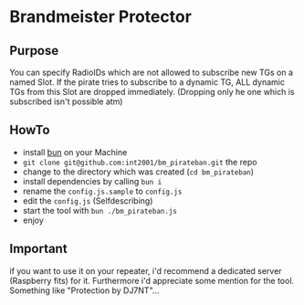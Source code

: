# Brandmeister Protector
## Purpose
You can specify RadioIDs which are not allowed to subscribe new TGs on a named Slot.
If the pirate tries to subscribe to a dynamic TG, ALL dynamic TGs from this Slot are dropped immediately. (Dropping only he one which is subscribed isn't possible atm)

## HowTo
- install [bun](https://bun.sh/) on your Machine
- `git clone git@github.com:int2001/bm_pirateban.git` the repo
- change to the directory which was created (`cd bm_pirateban`)
- install dependencies by calling `bun i`
- rename the `config.js.sample` to `config.js`
- edit the `config.js` (Selfdescribing)
- start the tool with `bun ./bm_pirateban.js`
- enjoy

## Important
if you want to use it on your repeater, i'd recommend a dedicated server (Raspberry fits) for it.
Furthermore i'd appreciate some mention for the tool. Something like "Protection by DJ7NT"...
